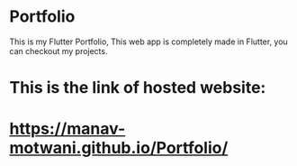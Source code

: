 # Portfolio
This is my Flutter Portfolio, This web app is completely made in Flutter, you can checkout my projects.

# This is the link of hosted website:

# https://manav-motwani.github.io/Portfolio/
